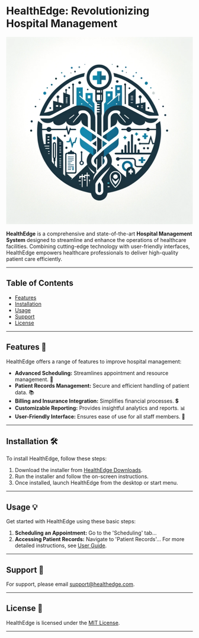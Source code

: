 # HealthEdge: Revolutionizing Hospital Management

![HealthEdge Logo](https://github.com/superalex-dev/HealthEdge/blob/master/assets/healthedgelogo.png)

**HealthEdge** is a comprehensive and state-of-the-art **Hospital Management System** designed to streamline and enhance the operations of healthcare facilities. Combining cutting-edge technology with user-friendly interfaces, HealthEdge empowers healthcare professionals to deliver high-quality patient care efficiently.

---

## Table of Contents
- [Features](#Features)
- [Installation](#Installation)
- [Usage](#Usage)
- [Support](#Support)
- [License](#License)

---

## Features 🌟
HealthEdge offers a range of features to improve hospital management:
- **Advanced Scheduling:** Streamlines appointment and resource management. 📅
- **Patient Records Management:** Secure and efficient handling of patient data. 📚
- **Billing and Insurance Integration:** Simplifies financial processes. 💲
- **Customizable Reporting:** Provides insightful analytics and reports. 📊
- **User-Friendly Interface:** Ensures ease of use for all staff members. 👥

---

## Installation 🛠️
To install HealthEdge, follow these steps:
1. Download the installer from [HealthEdge Downloads](#).
2. Run the installer and follow the on-screen instructions.
3. Once installed, launch HealthEdge from the desktop or start menu.

---

## Usage 💡
Get started with HealthEdge using these basic steps:
1. **Scheduling an Appointment:** Go to the 'Scheduling' tab...
2. **Accessing Patient Records:** Navigate to 'Patient Records'...
   For more detailed instructions, see [User Guide](#).

---

## Support 🤝
For support, please email [support@healthedge.com](mailto:support@healthedge.com).

---

## License 📄
HealthEdge is licensed under the [MIT License](LICENSE).

---
